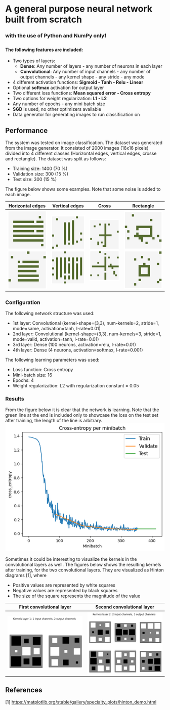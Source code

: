 # A general purpose neural network built from scratch
### with the use of Python and NumPy only:heavy_exclamation_mark:
#### The following features are included:
- Two types of layers: 
  - **Dense**: Any number of layers - any number of neurons in each layer
  - **Convolutional**: Any number of input channels - any number of output channels - any kernel shape - any stride - any mode
- 4 different activation functions: **Sigmoid - Tanh - Relu - Linear**
- Optional **softmax** activation for output layer
- Two different loss functions: **Mean squared error - Cross entropy**
- Two options for weight regularization: **L1 - L2**
- Any number of epochs - any mini batch size
- **SGD** is used, no other optimizers available
- Data generator for generating images to run classification on


## Performance
The system was tested on image classification.
The dataset was generated from the image generator.
It consisted of 2000 images (16x16 pixels) divided into 4 different classes (Horizontal edges, vertical edges, crosse and rectangle).
The dataset was split as follows:
- Training size: 1400 (70 %)
- Validation size: 300 (15 %)
- Test size: 300 (15 %)

The figure below shows some examples. Note that some noise is added to each image.

Horizontal edges | Vertical edges | Cross | Rectangle
------------ | ------------- | ------------- | -------------
![hor0](/data/examples/fig-0.png) ![hor1](/data/examples/fig-4.png)  | ![ver0](/data/examples/fig-1.png) ![ver1](/data/examples/fig-5.png) | ![cross0](/data/examples/fig-2.png) ![cross1](/data/examples/fig-6.png) | ![rect0](/data/examples/fig-3.png) ![rect1](/data/examples/fig-7.png)

### Configuration
The following network structure was used:
- 1st layer: Convolutional (kernel-shape=(3,3), num-kernels=2, stride=1, mode=same, activation=tanh, l-rate=0.01)
- 2nd layer: Convolutional (kernel-shape=(3,3), num-kernels=3, stride=1, mode=valid, activation=tanh, l-rate=0.01)
- 3rd layer: Dense (100 neurons, activation=relu, l-rate=0.01)
- 4th layer: Dense (4 neurons, activation=softmax, l-rate=0.001)

The following learning parameters was used:
- Loss function: Cross entropy
- Mini-batch size: 16
- Epochs: 4
- Weight regularization: L2 with regularization constant = 0.05

### Results
From the figure below it is clear that the network is learning. Note that the green line at the end is included
only to showcase the loss on the test set after training, the length of the line is arbitrary.
![loss](/data/result/fig-loss.png)


Sometimes it could be interesting to visualize the kernels in the convolutional layers as well.
The figures below shows the resulting kernels after training, for the two convolutional layers.
They are visualized as Hinton diagrams [1], where
- Positive values are represented by white squares
- Negative values are represented by black squares
- The size of the square represents the magnitude of the value


First convolutional layer | Second convolutional layer
------ | ------
![kernel1](/data/result/kernels-layer-1.png) | ![kernel2](/data/result/kernels-layer-2.png)


## References
[1] https://matplotlib.org/stable/gallery/specialty_plots/hinton_demo.html